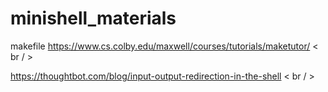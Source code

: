 # minishell_materials

makefile https://www.cs.colby.edu/maxwell/courses/tutorials/maketutor/ < br / >

https://thoughtbot.com/blog/input-output-redirection-in-the-shell < br / >
